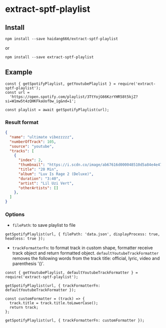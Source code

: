 # extract-sptf-playlist

## Install
```
npm install --save haidang666/extract-sptf-playlist
```
or 
```
npm install --save extract-sptf-playlist
```
## Example 
```node
const { getSpotifyPlaylist, getYoutubePlaylist } = require('extract-sptf-playlist');
const url =
  'https://open.spotify.com/playlist/3TtYojG66KzrYHR58t5kjZ?si=W1mw5t4zQHKFkaUofbw_ig&nd=1';

const playlist = await getSpotifyPlaylist(url);

```
### Result format
```json
{
  "name": "ultimate vibezzzzz",
  "numberOfTrack": 105,
  "source": "youtube",
  "tracks": [
    {
      "index": 2,
      "thumbnail": "https://i.scdn.co/image/ab67616d000048510d5a84e4e47399d2726c330c",
      "title": "20 Min",
      "album": "Luv Is Rage 2 (Deluxe)",
      "duration": "3:40",
      "artist": "Lil Uzi Vert",
      "otherArtists": []
    },
  ]
}

```
### Options
- `filePath`: to save playlist to file 
```node
getSpotifyPlaylist(url, { filePath: 'data.json', displayProcess: true, headless: true });
```

- `trackFormatterFn`: to format track in custom shape, formatter receive track object and return formatted object. `defaultYoutubeTrackFormatter` removes the following words from the track title: official, lyric, video and parenthesis '()'.

```node
const { getYoutubePlaylist, defaultYoutubeTrackFormatter } = require('extract-sptf-playlist');

getSpotifyPlaylist(url, { trackFormatterFn: defaultYoutubeTrackFormatter });

const customFormatter = (track) => {
  track.title = track.title.toLowerCase();
  return track;
};

getSpotifyPlaylist(url, { trackFormatterFn: customFormatter });
```